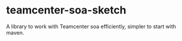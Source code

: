 # teamcenter-soa-sketch
A library to work with Teamcenter soa efficiently, simpler to start with maven.
